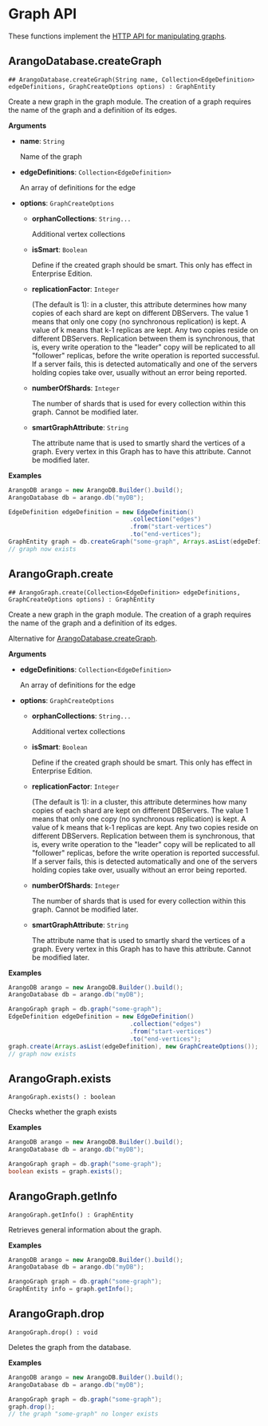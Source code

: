 <!-- don't edit here, its from https://@github.com/arangodb/arangodb-java-driver.git / docs/Drivers/ -->
# Graph API

These functions implement the
[HTTP API for manipulating graphs](../../../..//HTTP/Gharial/index.html).

## ArangoDatabase.createGraph

```
## ArangoDatabase.createGraph(String name, Collection<EdgeDefinition> edgeDefinitions, GraphCreateOptions options) : GraphEntity
```

Create a new graph in the graph module. The creation of a graph requires the name of the graph and a definition of its edges.

**Arguments**

- **name**: `String`

  Name of the graph

- **edgeDefinitions**: `Collection<EdgeDefinition>`

  An array of definitions for the edge

- **options**: `GraphCreateOptions`

  - **orphanCollections**: `String...`

    Additional vertex collections

  - **isSmart**: `Boolean`

    Define if the created graph should be smart. This only has effect in Enterprise Edition.

  - **replicationFactor**: `Integer`

    (The default is 1): in a cluster, this attribute determines how many copies of each shard are kept on different DBServers. The value 1 means that only one copy (no synchronous replication) is kept. A value of k means that k-1 replicas are kept. Any two copies reside on different DBServers. Replication between them is synchronous, that is, every write operation to the "leader" copy will be replicated to all "follower" replicas, before the write operation is reported successful. If a server fails, this is detected automatically and one of the servers holding copies take over, usually without an error being reported.

  - **numberOfShards**: `Integer`

    The number of shards that is used for every collection within this graph. Cannot be modified later.

  - **smartGraphAttribute**: `String`

    The attribute name that is used to smartly shard the vertices of a graph. Every vertex in this Graph has to have this attribute. Cannot be modified later.

**Examples**

```Java
ArangoDB arango = new ArangoDB.Builder().build();
ArangoDatabase db = arango.db("myDB");

EdgeDefinition edgeDefinition = new EdgeDefinition()
                                  .collection("edges")
                                  .from("start-vertices")
                                  .to("end-vertices");
GraphEntity graph = db.createGraph("some-graph", Arrays.asList(edgeDefinition), new GraphCreateOptions());
// graph now exists
```

## ArangoGraph.create

```
## ArangoGraph.create(Collection<EdgeDefinition> edgeDefinitions, GraphCreateOptions options) : GraphEntity
```

Create a new graph in the graph module. The creation of a graph requires the name of the graph and a definition of its edges.

Alternative for [ArangoDatabase.createGraph](#arangodatabasecreategraph).

**Arguments**

- **edgeDefinitions**: `Collection<EdgeDefinition>`

  An array of definitions for the edge

- **options**: `GraphCreateOptions`

  - **orphanCollections**: `String...`

    Additional vertex collections

  - **isSmart**: `Boolean`

    Define if the created graph should be smart. This only has effect in Enterprise Edition.

  - **replicationFactor**: `Integer`

    (The default is 1): in a cluster, this attribute determines how many copies of each shard are kept on different DBServers. The value 1 means that only one copy (no synchronous replication) is kept. A value of k means that k-1 replicas are kept. Any two copies reside on different DBServers. Replication between them is synchronous, that is, every write operation to the "leader" copy will be replicated to all "follower" replicas, before the write operation is reported successful. If a server fails, this is detected automatically and one of the servers holding copies take over, usually without an error being reported.

  - **numberOfShards**: `Integer`

    The number of shards that is used for every collection within this graph. Cannot be modified later.

  - **smartGraphAttribute**: `String`

    The attribute name that is used to smartly shard the vertices of a graph. Every vertex in this Graph has to have this attribute. Cannot be modified later.

**Examples**

```Java
ArangoDB arango = new ArangoDB.Builder().build();
ArangoDatabase db = arango.db("myDB");

ArangoGraph graph = db.graph("some-graph");
EdgeDefinition edgeDefinition = new EdgeDefinition()
                                  .collection("edges")
                                  .from("start-vertices")
                                  .to("end-vertices");
graph.create(Arrays.asList(edgeDefinition), new GraphCreateOptions());
// graph now exists
```

## ArangoGraph.exists

```
ArangoGraph.exists() : boolean
```

Checks whether the graph exists

**Examples**

```Java
ArangoDB arango = new ArangoDB.Builder().build();
ArangoDatabase db = arango.db("myDB");

ArangoGraph graph = db.graph("some-graph");
boolean exists = graph.exists();
```

## ArangoGraph.getInfo

```
ArangoGraph.getInfo() : GraphEntity
```

Retrieves general information about the graph.

**Examples**

```Java
ArangoDB arango = new ArangoDB.Builder().build();
ArangoDatabase db = arango.db("myDB");

ArangoGraph graph = db.graph("some-graph");
GraphEntity info = graph.getInfo();
```

## ArangoGraph.drop

```
ArangoGraph.drop() : void
```

Deletes the graph from the database.

**Examples**

```Java
ArangoDB arango = new ArangoDB.Builder().build();
ArangoDatabase db = arango.db("myDB");

ArangoGraph graph = db.graph("some-graph");
graph.drop();
// the graph "some-graph" no longer exists
```
